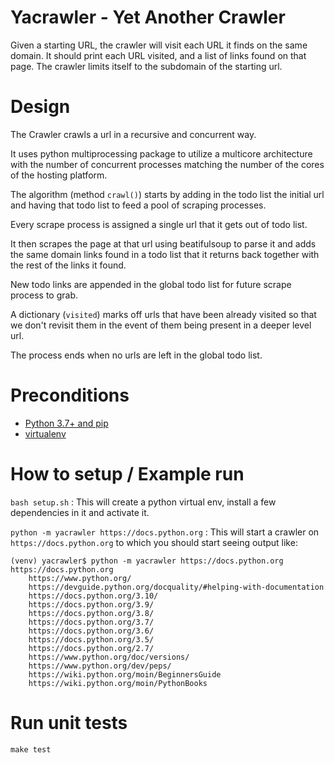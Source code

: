 # Yacrawler - Yet Another Crawler
 Given a starting URL, the crawler will visit each URL it finds on the same domain.
 It should print each URL visited, and a list of links found on that page.
 The crawler limits itself to the subdomain of the starting url.

 # Design
The Crawler crawls a url in a recursive and concurrent way.

It uses python multiprocessing package to utilize a multicore architecture with the number of concurrent processes matching the number of the cores of the hosting platform.

The algorithm (method `crawl()`) starts by adding in the todo list the initial url and having that todo list to feed a pool of scraping processes.

Every scrape process is assigned a single url that it gets out of todo list.

It then scrapes the page at that url using beatifulsoup to parse it and adds the same domain links found in a todo list that it returns back together with the rest of the links it found.

New todo links are appended in the global todo list for future scrape process to grab.

A dictionary (`visited`) marks off urls that have been already visited so that we don't revisit them in the event of them being present in a deeper level url.

The process ends when no urls are left in the global todo list.

# Preconditions 
- [Python 3.7+ and pip](https://docs.python-guide.org/dev/virtualenvs/#make-sure-you-ve-got-python-pip)
- [virtualenv](https://docs.python-guide.org/dev/virtualenvs/#lower-level-virtualenv)

# How to setup / Example run
`bash setup.sh` : This will create a python virtual env, install a few dependencies in it and activate it.

`python -m yacrawler https://docs.python.org` : This will start a crawler on `https://docs.python.org` to which you should start seeing output like:

```
(venv) yacrawler$ python -m yacrawler https://docs.python.org
https://docs.python.org
	https://www.python.org/
	https://devguide.python.org/docquality/#helping-with-documentation
	https://docs.python.org/3.10/
	https://docs.python.org/3.9/
	https://docs.python.org/3.8/
	https://docs.python.org/3.7/
	https://docs.python.org/3.6/
	https://docs.python.org/3.5/
	https://docs.python.org/2.7/
	https://www.python.org/doc/versions/
	https://www.python.org/dev/peps/
	https://wiki.python.org/moin/BeginnersGuide
	https://wiki.python.org/moin/PythonBooks
```

# Run unit tests
`make test`
